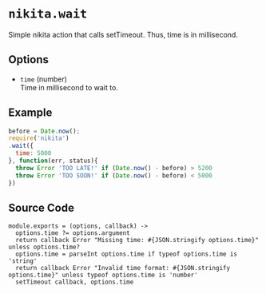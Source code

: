
# `nikita.wait`

Simple nikita action that calls setTimeout. Thus, time is in millisecond.

## Options

* `time` (number)    
  Time in millisecond to wait to.   

## Example

```js
before = Date.now();
require('nikita')
.wait({
  time: 5000
}, function(err, status){
  throw Error 'TOO LATE!' if (Date.now() - before) > 5200
  throw Error 'TOO SOON!' if (Date.now() - before) < 5000
})
```

## Source Code

    module.exports = (options, callback) ->
      options.time ?= options.argument
      return callback Error "Missing time: #{JSON.stringify options.time}" unless options.time?
      options.time = parseInt options.time if typeof options.time is 'string'
      return callback Error "Invalid time format: #{JSON.stringify options.time}" unless typeof options.time is 'number'
      setTimeout callback, options.time

